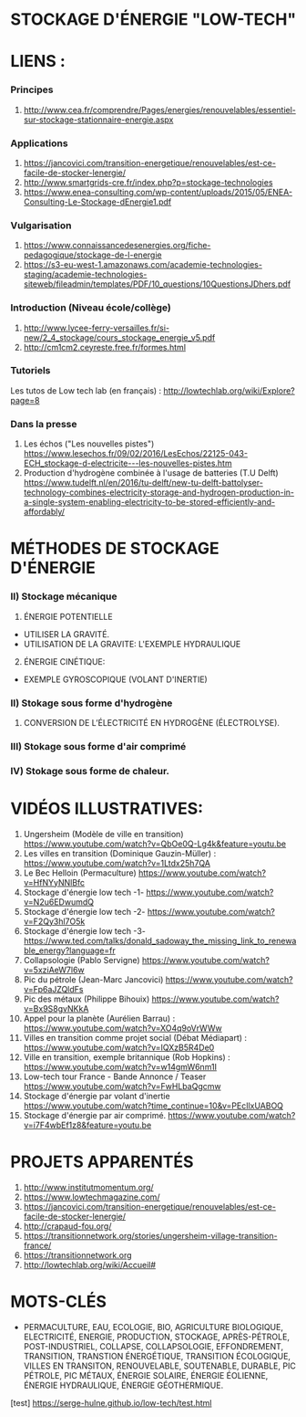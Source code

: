 STOCKAGE D'ÉNERGIE "LOW-TECH"
===


LIENS :
===

### Principes
1. <http://www.cea.fr/comprendre/Pages/energies/renouvelables/essentiel-sur-stockage-stationnaire-energie.aspx>

### Applications
1. <https://jancovici.com/transition-energetique/renouvelables/est-ce-facile-de-stocker-lenergie/>
2. <http://www.smartgrids-cre.fr/index.php?p=stockage-technologies>
3. <https://www.enea-consulting.com/wp-content/uploads/2015/05/ENEA-Consulting-Le-Stockage-dEnergie1.pdf>

### Vulgarisation
1. <https://www.connaissancedesenergies.org/fiche-pedagogique/stockage-de-l-energie>
2. <https://s3-eu-west-1.amazonaws.com/academie-technologies-staging/academie-technologies-siteweb/fileadmin/templates/PDF/10_questions/10QuestionsJDhers.pdf>

### Introduction (Niveau école/collège)
1. <http://www.lycee-ferry-versailles.fr/si-new/2_4_stockage/cours_stockage_energie_v5.pdf>
2. <http://cm1cm2.ceyreste.free.fr/formes.html>

### Tutoriels
Les tutos de Low tech lab (en français) : <http://lowtechlab.org/wiki/Explore?page=8>

### Dans la presse
1. Les échos ("Les nouvelles pistes") <https://www.lesechos.fr/09/02/2016/LesEchos/22125-043-ECH_stockage-d-electricite---les-nouvelles-pistes.htm>
2. Production d'hydrogène combinée à l'usage de batteries (T.U Delft) <https://www.tudelft.nl/en/2016/tu-delft/new-tu-delft-battolyser-technology-combines-electricity-storage-and-hydrogen-production-in-a-single-system-enabling-electricity-to-be-stored-efficiently-and-affordably/>


MÉTHODES DE STOCKAGE D'ÉNERGIE
===
### II) Stockage mécanique

1. ÉNERGIE POTENTIELLE
  - UTILISER LA GRAVITÉ.
  - UTILISATION DE LA GRAVITE: L'EXEMPLE HYDRAULIQUE
2. ÉNERGIE CINÉTIQUE:
  - EXEMPLE GYROSCOPIQUE (VOLANT D'INERTIE)

### II) Stokage sous forme d'hydrogène
1. CONVERSION DE L’ÉLECTRICITÉ EN HYDROGÈNE (ÉLECTROLYSE).

### III) Stokage sous forme d'air comprimé

### IV) Stokage sous forme de chaleur.




VIDÉOS ILLUSTRATIVES:
===
 1. Ungersheim (Modèle de ville en transition) <https://www.youtube.com/watch?v=QbOe0Q-Lg4k&feature=youtu.be>
 2. Les villes en transition (Dominique Gauzin-Müller) :  <https://www.youtube.com/watch?v=1Ltdx25h7QA>
 3. Le Bec Helloin (Permaculture) <https://www.youtube.com/watch?v=HfNYyNNlBfc>
 4. Stockage d'énergie low tech -1- <https://www.youtube.com/watch?v=N2u6EDwumdQ>
 5. Stockage d'énergie low tech -2- <https://www.youtube.com/watch?v=F2Qy3hl7O5k>
 6. Stockage d'énergie low tech -3- <https://www.ted.com/talks/donald_sadoway_the_missing_link_to_renewable_energy?language=fr>
 7. Collapsologie (Pablo Servigne) <https://www.youtube.com/watch?v=5xziAeW7l6w>
 8. Pic du pétrole (Jean-Marc Jancovici) <https://www.youtube.com/watch?v=Fp6aJZQldFs>
 8. Pic des métaux (Philippe Bihouix) <https://www.youtube.com/watch?v=Bx9S8gvNKkA>
 10. Appel pour la planète (Aurélien Barrau) : <https://www.youtube.com/watch?v=XO4q9oVrWWw>
 11. Villes en transition comme projet social (Débat Médiapart) : <https://www.youtube.com/watch?v=IQXzB5R4De0>
 12. Ville en transition, exemple britannique (Rob Hopkins) : <https://www.youtube.com/watch?v=w14gmW6nm1I>
 13. Low-tech tour France - Bande Annonce / Teaser <https://www.youtube.com/watch?v=FwHLbaQgcmw>
 14. Stockage d'énergie par volant d'inertie <https://www.youtube.com/watch?time_continue=10&v=PEcIlxUABOQ>
 15. Stockage d'énergie par air comprimé. <https://www.youtube.com/watch?v=i7F4wbEf1z8&feature=youtu.be>


PROJETS APPARENTÉS
===
1. <http://www.institutmomentum.org/>
2. <https://www.lowtechmagazine.com/>
3.  <https://jancovici.com/transition-energetique/renouvelables/est-ce-facile-de-stocker-lenergie/>
4. <http://crapaud-fou.org/>
5. <https://transitionnetwork.org/stories/ungersheim-village-transition-france/>
6. <https://transitionnetwork.org>
7. <http://lowtechlab.org/wiki/Accueil#>


MOTS-CLÉS
===
- PERMACULTURE, EAU,  ECOLOGIE, BIO, AGRICULTURE BIOLOGIQUE, ELECTRICITÉ, ENERGIE, PRODUCTION, STOCKAGE, APRÈS-PÉTROLE, POST-INDUSTRIEL, COLLAPSE, COLLAPSOLOGIE, EFFONDREMENT, TRANSITION, TRANSTION ÉNERGÉTIQUE, TRANSITION ÉCOLOGIQUE, VILLES EN TRANSITON, RENOUVELABLE, SOUTENABLE, DURABLE, PIC PÉTROLE, PIC MÉTAUX, ÉNERGIE SOLAIRE, ÉNERGIE ÉOLIENNE, ÉNERGIE HYDRAULIQUE, ÉNERGIE GÉOTHERMIQUE.

[test] <https://serge-hulne.github.io/low-tech/test.html>
